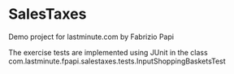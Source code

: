 # SalesTaxes
Demo project for lastminute.com by Fabrizio Papi

The exercise tests are implemented using JUnit in the class
com.lastminute.fpapi.salestaxes.tests.InputShoppingBasketsTest